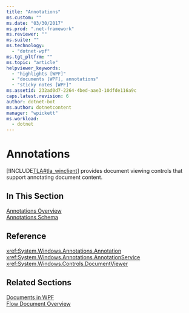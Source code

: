 ```yaml
---
title: "Annotations"
ms.custom: ""
ms.date: "03/30/2017"
ms.prod: ".net-framework"
ms.reviewer: ""
ms.suite: ""
ms.technology: 
  - "dotnet-wpf"
ms.tgt_pltfrm: ""
ms.topic: "article"
helpviewer_keywords: 
  - "highlights [WPF]"
  - "documents [WPF], annotations"
  - "sticky notes [WPF]"
ms.assetid: 232ad0d7-2264-4bed-aae3-10dfde116a9c
caps.latest.revision: 6
author: dotnet-bot
ms.author: dotnetcontent
manager: "wpickett"
ms.workload: 
  - dotnet
---
```

# Annotations
[!INCLUDE[TLA#tla_winclient](../../../../includes/tlasharptla-winclient-md.md)] provides document viewing controls that support annotating document content.  
  
## In This Section  
 [Annotations Overview](../../../../docs/framework/wpf/advanced/annotations-overview.md)  
  [Annotations Schema](../../../../docs/framework/wpf/advanced/annotations-schema.md)  
  
## Reference  
 <xref:System.Windows.Annotations.Annotation>  
  <xref:System.Windows.Annotations.AnnotationService>  
  <xref:System.Windows.Controls.DocumentViewer>  
  
## Related Sections  
 [Documents in WPF](../../../../docs/framework/wpf/advanced/documents-in-wpf.md)  
  [Flow Document Overview](../../../../docs/framework/wpf/advanced/flow-document-overview.md)
